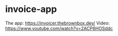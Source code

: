 # invoice-app

The app: https://invoicer.thebrownbox.dev/
Video: https://www.youtube.com/watch?v=2ACP6HOSddc
